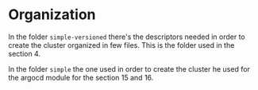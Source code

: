 # Organization

In the folder ```simple-versioned``` there's the descriptors needed in order to create the cluster organized in few files.
This is the folder used in the section 4.

In the folder ```simple``` the one used in order to create the cluster he used for the argocd module for the section 15 
and 16.




